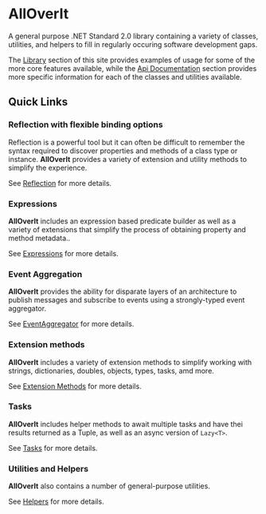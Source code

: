 # **AllOverIt**
A general purpose .NET Standard 2.0 library containing a variety of classes, utilities, and helpers to fill in regularly occuring software development gaps.

The [Library](library/docs/intro.md) section of this site provides examples of usage for some of the more core features available, while the [Api Documentation](api/index.html) section provides more specific information for each of the classes and utilities available.

## Quick Links

### Reflection with flexible binding options
Reflection is a powerful tool but it can often be difficult to remember the syntax required to discover properties and methods of a class type or instance. **AllOverIt** provides a variety of extension and utility methods to simplify the experience.

See [Reflection](library/docs/reflection.md) for more details.

### Expressions
**AllOverIt** includes an expression based predicate builder as well as a variety of extensions that simplify the process of obtaining property and method metadata..

See [Expressions](library/docs/expressions.md) for more details.

### Event Aggregation
**AllOverIt** provides the ability for disparate layers of an architecture to publish messages and subscribe to events using a strongly-typed event aggregator.

See [EventAggregator](library/docs/eventaggregator.md) for more details.

### Extension methods
**AllOverIt** includes a variety of extension methods to simplify working with strings, dictionaries, doubles, objects, types, tasks, amd more.

See [Extension Methods](library/docs/extensions.md) for more details.

### Tasks
**AllOverIt** includes helper methods to await multiple tasks and have thei results returned as a Tuple, as well as an async version of `Lazy<T>`.

See [Tasks](library/docs/tasks.md) for more details.

### Utilities and Helpers
**AllOverIt** also contains a number of general-purpose utilities.

See [Helpers](library/docs/helpers.md) for more details.
